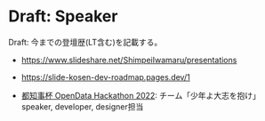 # Draft: Speaker

Draft: 今までの登壇歴(LT含む)を記載する。

- https://www.slideshare.net/ShimpeiIwamaru/presentations

- https://slide-kosen-dev-roadmap.pages.dev/1

- [都知事杯 OpenData Hackathon 2022](https://odhackathon.metro.tokyo.lg.jp/hackathon2022/): チーム「少年よ大志を抱け」 speaker, developer, designer担当

